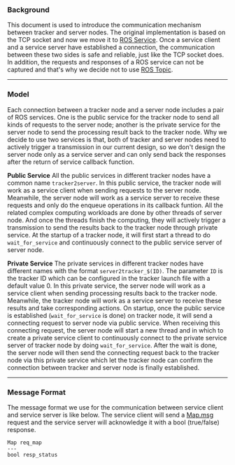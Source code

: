 ### Background

This document is used to introduce the communication mechanism between tracker and server nodes. The original implementation is based on the TCP socket and now we move it to [ROS Service](https://docs.ros.org/en/foxy/Tutorials/Services/Understanding-ROS2-Services.html). Once a service client and a service server have established a connection, the communication between these two sides is safe and reliable, just like the TCP socket does. In addition, the requests and responses of a ROS service can not be captured and that's why we decide not to use [ROS Topic](https://docs.ros.org/en/foxy/Tutorials/Topics/Understanding-ROS2-Topics.html).

---

### Model

Each connection between a tracker node and a server node includes a pair of ROS services. One is the public service for the tracker node to send all kinds of requests to the server node; another is the private service for the server node to send the processing result back to the tracker node. Why we decide to use two services is that, both of tracker and server nodes need to actively trigger a transmission in our current design, so we don't design the server node only as a service server and can only send back the responses after the return of service callback function. 

**Public Service**
All the public services in different tracker nodes have a common name `tracker2server`. In this public service, the tracker node will work as a service client when sending requests to the server node. Meanwhile, the server node will work as a service server to receive these requests and only do the enqueue operations in its callback funtion. All the related complex computing workloads are done by other threads of server node. And once the threads finish the computing, they will actively trigger a transmission to send the results back to the tracker node through private service. At the startup of a tracker node, it will first start a thread to do `wait_for_service` and continuously connect to the public service server of server node.

**Private Service**
The private services in different tracker nodes have different names with the format `server2tracker_$(ID)`. The parameter `ID` is the tracker ID which can be configured in the tracker launch file with a default value 0. In this private service, the server node will work as a service client when sending processing results back to the tracker node. Meanwhile, the tracker node will work as a service server to receive these results and take corresponding actions. On startup, once the public service is established (`wait_for_service` is done) on tracker node, it will send a connecting request to server node via public service. When receiving this connecting request, the server node will start a new thread and in which to create a private service client to continuously connect to the private service server of tracker node by doing `wait_for_service`. After the wait is done, the server node will then send the connecting request back to the tracker node via this private service which let the tracker node can confirm the connection between tracker and server node is finally established.

---

### Message Format

The message format we use for the communication between service client and service server is like below. The service client will send a [Map.msg](../msgs/msg/Map.msg) request and the service server will acknowledge it with a bool (true/false) response.

```
Map req_map
---
bool resp_status
```
